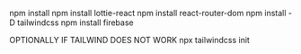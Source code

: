 npm install
npm install lottie-react
npm install react-router-dom
npm install -D tailwindcss
npm install firebase

OPTIONALLY IF TAILWIND DOES NOT WORK
npx tailwindcss init
